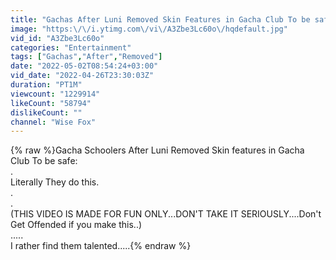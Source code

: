 ```yaml
---
title: "Gachas After Luni Removed Skin Features in Gacha Club To be safe:"
image: "https:\/\/i.ytimg.com\/vi\/A3Zbe3Lc60o\/hqdefault.jpg"
vid_id: "A3Zbe3Lc60o"
categories: "Entertainment"
tags: ["Gachas","After","Removed"]
date: "2022-05-02T08:54:24+03:00"
vid_date: "2022-04-26T23:30:03Z"
duration: "PT1M"
viewcount: "1229914"
likeCount: "58794"
dislikeCount: ""
channel: "Wise Fox"
---
```

{% raw %}Gacha Schoolers After Luni Removed Skin features in Gacha Club To be safe:<br />.<br />Literally They do this.<br />.<br />.<br />(THIS VIDEO IS MADE FOR FUN ONLY...DON'T TAKE IT SERIOUSLY....Don't Get Offended if you make this..)<br />.....<br />I rather find them talented.....{% endraw %}
